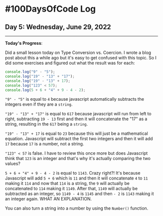 # #100DaysOfCode Log

## Day 5: Wednesday, June 29, 2022

<hr>

**Today's Progress**:

Did a small lesson today on Type Conversion vs. Coercion. I wrote a blog post about this a while ago but it's easy to get confused with this topic. So I did some exercises and figured out what the result was for each:

```javascript
console.log("9" - "5");
console.log("19" - "13" + "17");
console.log("19" - "13" + 17);
console.log("123" < 57);
console.log(5 + 6 + "4" + 9 - 4 - 2);
```

`"9" - "5"` is equal to `4` because javascript automatically subtracts the integers even if they are a `string`.

`"19" - "13" + "17"` is equal to `617` because javascript will run from left to right, subtracting `19 - 13` first and then it will concatenate the "17" as a string, resulting in the `617` being a `string`.

`"19" - "13" + 17` is equal to `23` because this will just be a mathematical equation. Javascript will subtract the first two integers and then it will add `17` because `17` is a number, not a string.

`"123" < 57` is false. I have to review this once more but does Javascript think that `123` is an integer and that's why it's actually comparing the two values?

`5 + 6 + "4" + 9 - 4 - 2` is equal to `1143`. Crazy right?! It's because Javascript will add `5 + 6` which is `11` and then it will concatenate `4` to `11` making it `114` and now that `114` is a string, the `9` will actually be concatenated to `114` making it `1149`. After that, `1149` will actually be subtracted as an integer, so `1149 - 4` is `1145` and then `- 2` is `1143` making it an integer again. WHAT AN EXPLANATION.

You can also turn a string into a number by using the `Number()` function.
